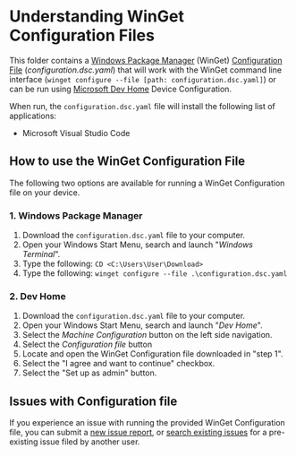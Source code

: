 # Understanding WinGet Configuration Files

This folder contains a [Windows Package Manager](https://learn.microsoft.com/windows/package-manager/winget/) (WinGet) [Configuration File](https://learn.microsoft.com/windows/package-manager/configuration/) (*configuration.dsc.yaml*) that will work with the WinGet command line interface (`winget configure --file [path: configuration.dsc.yaml]`) or can be run using [Microsoft Dev Home](https://learn.microsoft.com/windows/dev-home/) Device Configuration.

When run, the `configuration.dsc.yaml` file will install the following list of applications:

* Microsoft Visual Studio Code

## How to use the WinGet Configuration File

The following two options are available for running a WinGet Configuration file on your device.

### 1. Windows Package Manager

1. Download the `configuration.dsc.yaml` file to your computer.
1. Open your Windows Start Menu, search and launch "*Windows Terminal*".
1. Type the following: `CD <C:\Users\User\Download>`
1. Type the following: `winget configure --file .\configuration.dsc.yaml`

### 2. Dev Home

1. Download the `configuration.dsc.yaml` file to your computer.
1. Open your Windows Start Menu, search and launch "*Dev Home*".
1. Select the *Machine Configuration* button on the left side navigation.
1. Select the *Configuration file* button
1. Locate and open the WinGet Configuration file downloaded in "step 1".
1. Select the "I agree and want to continue" checkbox.
1. Select the "Set up as admin" button.

## Issues with Configuration file

If you experience an issue with running the provided WinGet Configuration file, you can submit a [new issue report](https://github.com/microsoft/devhome/issues/new/choose), or [search existing issues](https://github.com/microsoft/devhome/issues) for a pre-existing issue filed by another user.
